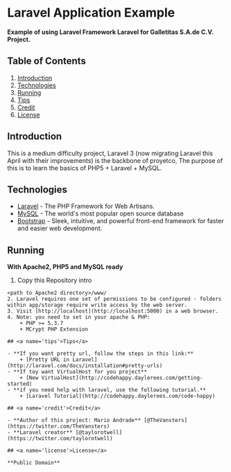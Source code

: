 # Laravel Application Example
**Example of using Laravel Framework Laravel for Galletitas S.A.de C.V. Project.**

## <a name='TOC'>Table of Contents</a>

1. [Introduction](#intro)
1. [Technologies](#tech)
1. [Running](#run)
1. [Tips](#tips)
1. [Credit](#credit)
1. [License](#license)

## <a name='intro'>Introduction</a>

This is a medium difficulty project, Laravel 3 (now migrating Laravel this April with their improvements) is the backbone of proyetco, The purpose of this is to learn the basics of PHP5 + Laravel + MySQL.

## <a name='tech'>Technologies</a>

- [Laravel](http://laravel.com/) - The PHP Framework for Web Artisans.
- [MySQL](http://www.mysql.com/) - The world's most popular open source database
- [Bootstrap](http://twitter.github.io/bootstrap/) - Sleek, intuitive, and powerful front-end framework for faster and easier web development.

## <a name='run'>Running</a>
**With Apache2, PHP5 and MySQL ready**

1. Copy this Repository intro
```
<path to Apache2 directory>/www/
2. Laravel requires one set of permissions to be configured - folders within app/storage require write access by the web server.
3. Visit [http://localhost](http://localhost:5000) in a web browser.
4. Note: you need to set in your apache & PHP:
	+ PHP >= 5.3.7
	+ MCrypt PHP Extension

## <a name='tips'>Tips</a>

- **If you want pretty url, follow the steps in this link:**
	+ [Pretty URL in Laravel](http://laravel.com/docs/installation#pretty-urls)
- **If toy want VirtualHost for you project**
	+ [New VirtualHost](http://codehappy.daylerees.com/getting-started)
- **if you need help with laravel, use the following tutorial.**  
	+ [Laravel Tutorial](http://codehappy.daylerees.com/code-happy)

## <a name='credit'>Credit</a>

- **Author of this project: Mario Andrade** [@TheVansters](https://twitter.com/TheVansters)
- **Laravel creator** [@taylorotwell](https://twitter.com/taylorotwell)

## <a name='license'>License</a>

**Public Domain**